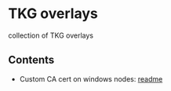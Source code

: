 # TKG overlays

collection of TKG overlays


## Contents


* Custom CA cert on windows nodes: [readme](windows/cert/README.md)